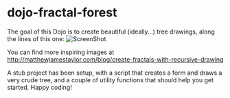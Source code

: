 dojo-fractal-forest
===================
The goal of this Dojo is to create beautiful (ideally...) tree drawings, 
along the lines of this one:
![ScreenShot](http://matthewjamestaylor.com/img/recursive-drawing/tall-tree.jpg)

You can find more inspiring images at 
http://matthewjamestaylor.com/blog/create-fractals-with-recursive-drawing

A stub project has been setup, with a script that creates a form 
and draws a very crude tree, and a couple of utility functions that
should help you get started.
Happy coding!
